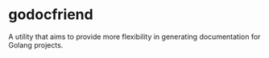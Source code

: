 # godocfriend

A utility that aims to provide more flexibility in generating documentation for Golang projects.
